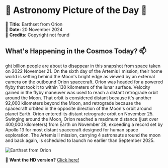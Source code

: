# 🌌 **Astronomy Picture of the Day** 🌌

🔭 **Title:** Earthset from Orion  
📅 **Date:** 20 November 2024  
📸 **Credits:** Copyright not found  

## **What's Happening in the Cosmos Today?** 📫

ght billion people are about to disappear in this snapshot from space taken on 2022 November 21. On the sixth day of the Artemis I mission, their home world is setting behind the Moon's bright edge as viewed by an external camera on the outbound Orion spacecraft. Orion was headed for a powered flyby that took it to within 130 kilometers of the lunar surface. Velocity gained in the flyby maneuver was used to reach a distant retrograde orbit around the Moon. That orbit is considered distant because it's another 92,000 kilometers beyond the Moon, and retrograde because the spacecraft orbited in the opposite direction of the Moon's orbit around planet Earth. Orion entered its distant retrograde orbit on November 25. Swinging around the Moon, Orion reached a maximum distance (just over 400,000 kilometers) from Earth on November 28, exceeding a record set by Apollo 13 for most distant spacecraft designed for human space exploration. The Artemis II mission, carrying 4 astronauts around the moon and back again, is scheduled to launch no earlier than September 2025.


![Earthset from Orion](https://apod.nasa.gov/apod/image/2411/earthset-snap01.png)

🌠 **Want the HD version?** [Click here!](https://apod.nasa.gov/apod/image/2411/earthset-snap00.png)

